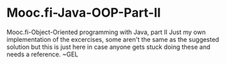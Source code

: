 # Mooc.fi-Java-OOP-Part-II
Mooc.fi-Object-Oriented programming with Java, part II
Just my own implementation of the excercises, some aren't the same as the suggested solution but this is just here in case anyone gets stuck doing these and needs a reference. 
~GEL
